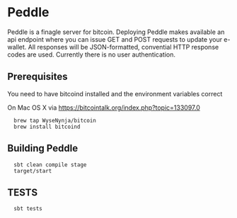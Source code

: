 # Peddle

Peddle is a finagle server for bitcoin. Deploying Peddle makes available an api endpoint where you can issue GET and POST requests to update your e-wallet.  All responses will be JSON-formatted, convential HTTP response codes are used.  Currently there is no user authentication.

## Prerequisites

You need to have bitcoind installed and the environment variables correct

On Mac OS X via <https://bitcointalk.org/index.php?topic=133097.0>

```
  brew tap WyseNynja/bitcoin
  brew install bitcoind
```

## Building Peddle
```
  sbt clean compile stage
  target/start
```

## TESTS

```
  sbt tests
```
